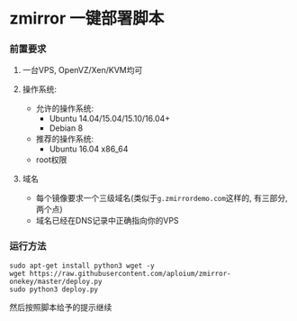 # zmirror 一键部署脚本


### 前置要求

1. 一台VPS, OpenVZ/Xen/KVM均可

2. 操作系统:    
    * 允许的操作系统:  
        * Ubuntu 14.04/15.04/15.10/16.04+  
        * Debian 8  
    * 推荐的操作系统:  
        * Ubuntu 16.04 x86_64
    * root权限  

3. 域名
    * 每个镜像要求一个三级域名(类似于`g.zmirrordemo.com`这样的, 有三部分, 两个点)  
    * 域名已经在DNS记录中正确指向你的VPS  
  
### 运行方法

```shell
sudo apt-get install python3 wget -y
wget https://raw.githubusercontent.com/aploium/zmirror-onekey/master/deploy.py
sudo python3 deploy.py
```

然后按照脚本给予的提示继续  
